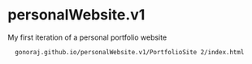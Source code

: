 # personalWebsite.v1
My first iteration of a personal portfolio website

      gonoraj.github.io/personalWebsite.v1/PortfolioSite 2/index.html
    
